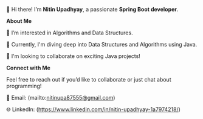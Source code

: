 👋 Hi there! I’m **Nitin Upadhyay**, a passionate **Spring Boot developer**.

**About Me**

👀 I’m interested in Algorithms and Data Structures.

🌱 Currently, I'm diving deep into Data Structures and Algorithms using Java.

💞️ I'm looking to collaborate on exciting Java projects!

**Connect with Me**

Feel free to reach out if you’d like to collaborate or just chat about programming!

📧 Email: (mailto:nitinupa87555@gmail.com)

🌐 LinkedIn: (https://www.linkedin.com/in/nitin-upadhyay-1a7974218/)
<!--- This is a ✨ special ✨ repository because its `README.md` (this file) appears on my GitHub profile. You can click the Preview link to take a look at your changes. --->
